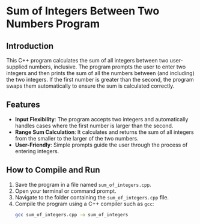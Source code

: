 # Sum of Integers Between Two Numbers Program

## Introduction

This C++ program calculates the sum of all integers between two user-supplied numbers, inclusive. The program prompts the user to enter two integers and then prints the sum of all the numbers between (and including) the two integers. If the first number is greater than the second, the program swaps them automatically to ensure the sum is calculated correctly.

## Features

- **Input Flexibility**: The program accepts two integers and automatically handles cases where the first number is larger than the second.
- **Range Sum Calculation**: It calculates and returns the sum of all integers from the smaller to the larger of the two numbers.
- **User-Friendly**: Simple prompts guide the user through the process of entering integers.

## How to Compile and Run

1. Save the program in a file named `sum_of_integers.cpp`.
2. Open your terminal or command prompt.
3. Navigate to the folder containing the `sum_of_integers.cpp` file.
4. Compile the program using a C++ compiler such as `gcc`:
   ```bash
   gcc sum_of_integers.cpp -o sum_of_integers

